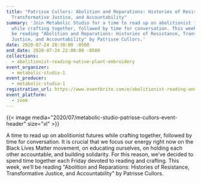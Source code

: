 ```yaml
---
title: "Patrisse Cullors: Abolition and Reparations: Histories of Resistance,
  Transformative Justice, and Accountability"
summary: 'Join Metabolic Studio for a time to read up on abolitionist futures
  while crafting together, followed by time for conversation. This week, we’ll
  be reading "Abolition and Reparations: Histories of Resistance, Transformative
  Justice, and Accountability" by Patrisse Cullors.'
date: 2020-07-24 20:30:00 -0500
end_date: 2020-07-24 22:00:00 -0500
collections:
  - abolitionist-reading-native-plant-embroidery
event_organizer:
  - metabolic-studio-1
event_producer:
  - metabolic-studio-1
registration_url: https://www.eventbrite.com/e/abolitionist-reading-and-native-plant-embroidery-zoom-72420-tickets-113941002606
event_platform:
  - zoom
---
```

{{< image media="2020/07/metabolic-studio-patrisse-cullors-event-header" size="xl" >}}

A time to read up on abolitionist futures while crafting together, followed by time for conversation. It is crucial that we focus our energy right now on the Black Lives Matter movement, on educating ourselves, on holding each other accountable, and building solidarity. For this reason, we’ve decided to spend time together each Friday devoted to reading and crafting. This week, we’ll be reading "Abolition and Reparations: Histories of Resistance, Transformative Justice, and Accountability" by Patrisse Cullors.